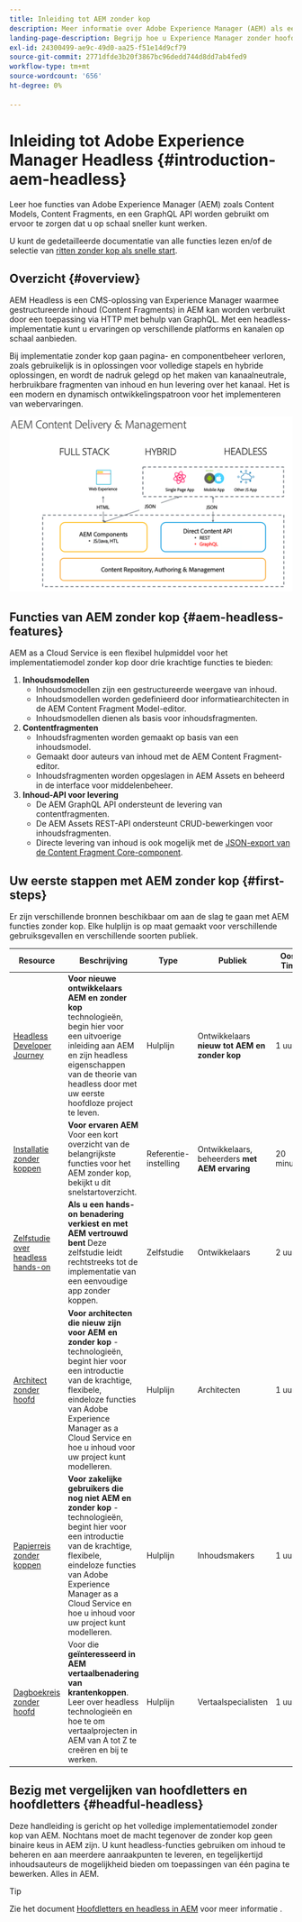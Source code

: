 ```yaml
---
title: Inleiding tot AEM zonder kop
description: Meer informatie over Adobe Experience Manager (AEM) als een headless CMS met een combinatie van gedetailleerde documentatie en ritten zonder kop. Leer hoe u functies als Content Models, Content Fragments en een GraphQL API kunt gebruiken voor een baanloze ervaring met AEM.
landing-page-description: Begrijp hoe u Experience Manager zonder hoofd as a Cloud Service kunt gebruiken en toedienen.
exl-id: 24300499-ae9c-49d0-aa25-f51e14d9cf79
source-git-commit: 2771dfde3b20f3867bc96dedd744d8dd7ab4fed9
workflow-type: tm+mt
source-wordcount: '656'
ht-degree: 0%

---
```



# Inleiding tot Adobe Experience Manager Headless  {#introduction-aem-headless}

Leer hoe functies van Adobe Experience Manager (AEM) zoals Content Models, Content Fragments, en een GraphQL API worden gebruikt om ervoor te zorgen dat u op schaal sneller kunt werken.

U kunt de gedetailleerde documentatie van alle functies lezen en/of de selectie van [ritten zonder kop als snelle start](#first-steps).

## Overzicht {#overview}

AEM Headless is een CMS-oplossing van Experience Manager waarmee gestructureerde inhoud (Content Fragments) in AEM kan worden verbruikt door een toepassing via HTTP met behulp van GraphQL. Met een headless-implementatie kunt u ervaringen op verschillende platforms en kanalen op schaal aanbieden.

Bij implementatie zonder kop gaan pagina- en componentbeheer verloren, zoals gebruikelijk is in oplossingen voor volledige stapels en hybride oplossingen, en wordt de nadruk gelegd op het maken van kanaalneutrale, herbruikbare fragmenten van inhoud en hun levering over het kanaal. Het is een modern en dynamisch ontwikkelingspatroon voor het implementeren van webervaringen.

![Implementatiemodellen AEM](assets/aem-implementation-models.png)

## Functies van AEM zonder kop {#aem-headless-features}

AEM as a Cloud Service is een flexibel hulpmiddel voor het implementatiemodel zonder kop door drie krachtige functies te bieden:

1. **Inhoudsmodellen**
   * Inhoudsmodellen zijn een gestructureerde weergave van inhoud.
   * Inhoudsmodellen worden gedefinieerd door informatiearchitecten in de AEM Content Fragment Model-editor.
   * Inhoudsmodellen dienen als basis voor inhoudsfragmenten.
1. **Contentfragmenten**
   * Inhoudsfragmenten worden gemaakt op basis van een inhoudsmodel.
   * Gemaakt door auteurs van inhoud met de AEM Content Fragment-editor.
   * Inhoudsfragmenten worden opgeslagen in AEM Assets en beheerd in de interface voor middelenbeheer.
1. **Inhoud-API voor levering**
   * De AEM GraphQL API ondersteunt de levering van contentfragmenten.
   * De AEM Assets REST-API ondersteunt CRUD-bewerkingen voor inhoudsfragmenten.
   * Directe levering van inhoud is ook mogelijk met de [JSON-export van de Content Fragment Core-component](https://experienceleague.adobe.com/docs/experience-manager-core-components/using/components/content-fragment-component.html).

## Uw eerste stappen met AEM zonder kop {#first-steps}

Er zijn verschillende bronnen beschikbaar om aan de slag te gaan met AEM functies zonder kop. Elke hulplijn is op maat gemaakt voor verschillende gebruiksgevallen en verschillende soorten publiek.

| Resource | Beschrijving | Type | Publiek | Oost. Time |
|---|---|---|---|---|
| [Headless Developer Journey](/help/journey-headless/developer/overview.md) | **Voor nieuwe ontwikkelaars AEM en zonder kop** technologieën, begin hier voor een uitvoerige inleiding aan AEM en zijn headless eigenschappen van de theorie van headless door met uw eerste hoofdloze project te leven. | Hulplijn | Ontwikkelaars **nieuw tot AEM en zonder kop** | 1 uur |
| [Installatie zonder koppen](/help/headless/setup/introduction.md) | **Voor ervaren AEM** Voor een kort overzicht van de belangrijkste functies voor het AEM zonder kop, bekijkt u dit snelstartoverzicht. | Referentie-instelling | Ontwikkelaars, beheerders **met AEM ervaring** | 20 minuten |
| [Zelfstudie over headless hands-on](https://experienceleague.adobe.com/docs/experience-manager-learn/getting-started-with-aem-headless/graphql/multi-step/overview.html) | **Als u een hands-on benadering verkiest en met AEM vertrouwd bent** Deze zelfstudie leidt rechtstreeks tot de implementatie van een eenvoudige app zonder koppen. | Zelfstudie | Ontwikkelaars | 2 uur |
| [Architect zonder hoofd](/help/journey-headless/architect/overview.md) | **Voor architecten die nieuw zijn voor AEM en zonder kop** -technologieën, begint hier voor een introductie van de krachtige, flexibele, eindeloze functies van Adobe Experience Manager as a Cloud Service en hoe u inhoud voor uw project kunt modelleren. | Hulplijn | Architecten | 1 uur |
| [Papierreis zonder koppen](/help/journey-headless/author/overview.md) | **Voor zakelijke gebruikers die nog niet AEM en zonder kop** -technologieën, begint hier voor een introductie van de krachtige, flexibele, eindeloze functies van Adobe Experience Manager as a Cloud Service en hoe u inhoud voor uw project kunt modelleren. | Hulplijn | Inhoudsmakers | 1 uur |
| [Dagboekreis zonder hoofd](/help/journey-headless/translation/overview.md) | Voor die **geïnteresseerd in AEM vertaalbenadering van krantenkoppen**. Leer over headless technologieën en hoe te om vertaalprojecten in AEM van A tot Z te creëren en bij te werken. | Hulplijn | Vertaalspecialisten | 1 uur |

## Bezig met vergelijken van hoofdletters en hoofdletters {#headful-headless}

Deze handleiding is gericht op het volledige implementatiemodel zonder kop van AEM. Nochtans moet de macht tegenover de zonder kop geen binaire keus in AEM zijn. U kunt headless-functies gebruiken om inhoud te beheren en aan meerdere aanraakpunten te leveren, en tegelijkertijd inhoudsauteurs de mogelijkheid bieden om toepassingen van één pagina te bewerken. Alles in AEM.

>[!TIP]
>
>Zie het document [Hoofdletters en headless in AEM](/help/implementing/developing/headful-headless.md) voor meer informatie .